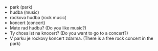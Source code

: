 * park (park)
* hudba (music)
* rockova hudba (rock music)
* koncert (concert)
* Mate rad hudbu?  (Do you like music?)
* Ty chces ist na knocert?  (Do you want to go to a concert?) 
* V parku je rockovy koncert zdarma.  (There is a free rock concert in the park)
